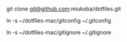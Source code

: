 git clone git@github.com:miukoba/dotfiles.git

ln -s ~/dotfiles-mac/gitconfig ~/.gitconfig

ln -s ~/dotfiles-mac/gitignore ~/.gitignore
